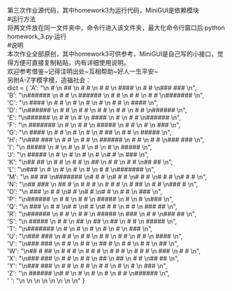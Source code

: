 第三次作业源代码，其中homework3为运行代码，MiniGUI是依赖模块    
#运行方法     
将两文件放在同一文件夹中，命令行进入该文件夹，最大化命令行窗口后·python homework_3.py·运行    
#说明    
本次作业全部原创，其中homework3可供参考，MiniGUI是自己写的小接口，觉得方便可直接复制粘贴，内有详细使用说明。     
欢迎参考借鉴~记得注明出处~互相帮助~好人一生平安~     
另附A-Z字模字模，造福社会：      
    dict = {
            'A': "\n   #     \n   ##    \n  # #    \n  #  #   \n  ####   \n #    #  \n###  ### \n", \
	            'B': "\n######   \n #    #  \n ######  \n #     # \n #     # \n #     # \n#######  \n", \
		            'C': "\n   ####  \n  #    # \n #       \n #       \n #       \n  #    # \n   ####  \n", \
			            'D': "\n######   \n #    #  \n #     # \n #     # \n #     # \n #    #  \n######   \n", \
				            'E': "\n######   \n #    #  \n #       \n ####    \n #       \n #    #  \n######   \n", \
					            'F': "\n ####### \n  #      \n  #   #  \n  #####  \n  #   #  \n  #      \n ###     \n", \
						            'G': "\n   ####  \n  #   #  \n #       \n #       \n #   ##  \n #    #  \n  #####  \n", \
							            'H': "\n###  ### \n #    #  \n #    #  \n ######  \n #    #  \n #    #  \n###  ### \n", \
								            'I': "\n #####   \n   #     \n   #     \n   #     \n   #     \n   #     \n #####   \n", \
									            'J': "\n  #####  \n    #    \n    #    \n    #    \n    #    \n#   #    \n ###     \n", \
										            'K': "\n##  ##   \n #  #    \n # #     \n ##      \n # #     \n #  #    \n##  ##   \n", \
											            'L': "\n###      \n #       \n #       \n #       \n #       \n #    #  \n#######  \n", \
												            'M': "\n ## ##   \n#######  \n#  #  #  \n#  #  #  \n#  #  #  \n#  #  #  \n#  #  #  \n", \
													            'N': "\n##   ### \n ##   #  \n # #  #  \n #  # #  \n #   ##  \n #    #  \n###   #  \n", \
														            'O': "\n  ###    \n #   #   \n#     #  \n#     #  \n#     #  \n #   #   \n  ###    \n", \
															            'P': "\n######   \n #    #  \n #    #  \n #####   \n #       \n #       \n###      \n", \
																            'Q': "\n  ###    \n #   #   \n#     #  \n#     #  \n#   # #  \n #   #   \n  ### ## \n", \
																	            'R': "\n######   \n #    #  \n #    #  \n #####   \n ###     \n #  #    \n###  ##  \n", \
																		            'S': "\n  #####  \n #    #  \n ##      \n   ##    \n     ##  \n #    #  \n #####   \n", \
																			            'T': "\n#######  \n   #     \n   #     \n   #     \n   #     \n   #     \n  ###    \n", \
																				            'U': "\n###  ### \n #    #  \n #    #  \n #    #  \n #    #  \n #    #  \n  ####   \n", \
																					            'V': "\n###  ### \n #    #  \n #    #  \n ##  #   \n  #  #   \n  #  #   \n   ##    \n", \
																						            'W': "\n## # ##  \n # # #   \n # # #   \n # # #   \n # # #   \n  ###    \n  # #    \n", \
																							            'X': "\n###  ### \n #    #  \n  #  #   \n   ##    \n   ##    \n  #  #   \n##    ## \n", \
																								            'Y': "\n### ###  \n #   #   \n #   #   \n  # #    \n   #     \n   #     \n  ###    \n", \
																									            'Z': "\n ######  \n#    #   \n    #    \n   #     \n  #      \n #    #  \n######   \n", \
																										            ' ': "\n         \n         \n         \n         \n         \n         \n         \n" 
																											        }
